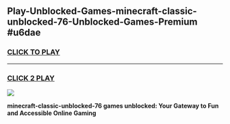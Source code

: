 
## Play-Unblocked-Games-minecraft-classic-unblocked-76-Unblocked-Games-Premium #u6dae
<h3>
<a href="https://premium.freeplayer.one?title=minecraft-classic-unblocked-76&ref=12M">CLICK TO PLAY</a></h3>
<hr>

<h3>
<a href="https://premium.freeplayer.one?title=minecraft-classic-unblocked-76&ref=12M">CLICK 2 PLAY</a>
  
</h3>

<a href="https://premium.freeplayer.one?title=minecraft-classic-unblocked-76&ref=12M"><img src="https://clearcache.store/games.png"></a>


**minecraft-classic-unblocked-76 games unblocked: Your Gateway to Fun and Accessible Online Gaming**
